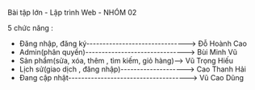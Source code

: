 Bài tập lớn - Lập trình Web - NHÓM 02

5 chức năng :
- Đăng nhập, đăng ký-------------------------------> Đỗ Hoành Cao   
- Admin(phân quyền)-------------------------------> Bùi Minh Vũ
- Sản phẩm(sửa, xóa, thêm , tìm kiếm, giỏ hàng)--> Vũ Trọng Hiếu 
- Lịch sử(giao dịch , đăng nhập)--------------------> Cao Thanh Hải
- Đang cập nhật-------------------------------------> Vũ Cao Dũng
